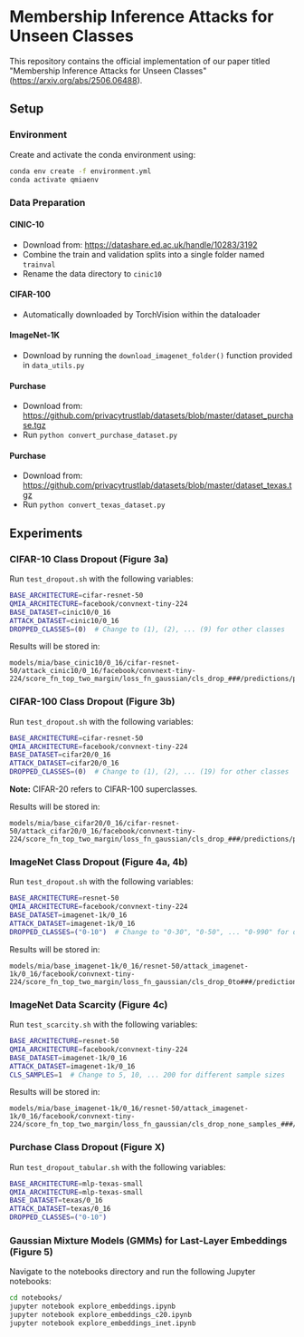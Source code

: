 # Membership Inference Attacks for Unseen Classes

This repository contains the official implementation of our paper titled "Membership Inference Attacks for Unseen Classes" (https://arxiv.org/abs/2506.06488).

## Setup

### Environment

Create and activate the conda environment using:

```bash
conda env create -f environment.yml
conda activate qmiaenv
```

### Data Preparation

#### CINIC-10
- Download from: https://datashare.ed.ac.uk/handle/10283/3192
- Combine the train and validation splits into a single folder named `trainval`
- Rename the data directory to `cinic10`

#### CIFAR-100
- Automatically downloaded by TorchVision within the dataloader

#### ImageNet-1K
- Download by running the `download_imagenet_folder()` function provided in `data_utils.py`

#### Purchase
- Download from: https://github.com/privacytrustlab/datasets/blob/master/dataset_purchase.tgz
- Run `python convert_purchase_dataset.py`

#### Purchase
- Download from: https://github.com/privacytrustlab/datasets/blob/master/dataset_texas.tgz
- Run `python convert_texas_dataset.py`

## Experiments

### CIFAR-10 Class Dropout (Figure 3a)

Run `test_dropout.sh` with the following variables:
```bash
BASE_ARCHITECTURE=cifar-resnet-50
QMIA_ARCHITECTURE=facebook/convnext-tiny-224
BASE_DATASET=cinic10/0_16
ATTACK_DATASET=cinic10/0_16
DROPPED_CLASSES=(0)  # Change to (1), (2), ... (9) for other classes
```

Results will be stored in:
```
models/mia/base_cinic10/0_16/cifar-resnet-50/attack_cinic10/0_16/facebook/convnext-tiny-224/score_fn_top_two_margin/loss_fn_gaussian/cls_drop_###/predictions/plots
```

### CIFAR-100 Class Dropout (Figure 3b)

Run `test_dropout.sh` with the following variables:
```bash
BASE_ARCHITECTURE=cifar-resnet-50
QMIA_ARCHITECTURE=facebook/convnext-tiny-224
BASE_DATASET=cifar20/0_16
ATTACK_DATASET=cifar20/0_16
DROPPED_CLASSES=(0)  # Change to (1), (2), ... (19) for other classes
```

**Note:** CIFAR-20 refers to CIFAR-100 superclasses.

Results will be stored in:
```
models/mia/base_cifar20/0_16/cifar-resnet-50/attack_cifar20/0_16/facebook/convnext-tiny-224/score_fn_top_two_margin/loss_fn_gaussian/cls_drop_###/predictions/plots
```

### ImageNet Class Dropout (Figure 4a, 4b)

Run `test_dropout.sh` with the following variables:
```bash
BASE_ARCHITECTURE=resnet-50
QMIA_ARCHITECTURE=facebook/convnext-tiny-224
BASE_DATASET=imagenet-1k/0_16
ATTACK_DATASET=imagenet-1k/0_16
DROPPED_CLASSES=("0-10")  # Change to "0-30", "0-50", ... "0-990" for other ranges
```

Results will be stored in:
```
models/mia/base_imagenet-1k/0_16/resnet-50/attack_imagenet-1k/0_16/facebook/convnext-tiny-224/score_fn_top_two_margin/loss_fn_gaussian/cls_drop_0to###/predictions/plots
```

### ImageNet Data Scarcity (Figure 4c)

Run `test_scarcity.sh` with the following variables:
```bash
BASE_ARCHITECTURE=resnet-50
QMIA_ARCHITECTURE=facebook/convnext-tiny-224
BASE_DATASET=imagenet-1k/0_16
ATTACK_DATASET=imagenet-1k/0_16
CLS_SAMPLES=1  # Change to 5, 10, ... 200 for different sample sizes
```

Results will be stored in:
```
models/mia/base_imagenet-1k/0_16/resnet-50/attack_imagenet-1k/0_16/facebook/convnext-tiny-224/score_fn_top_two_margin/loss_fn_gaussian/cls_drop_none_samples_###/predictions/plots
```

### Purchase Class Dropout (Figure X)

Run `test_dropout_tabular.sh` with the following variables:
```bash
BASE_ARCHITECTURE=mlp-texas-small
QMIA_ARCHITECTURE=mlp-texas-small
BASE_DATASET=texas/0_16
ATTACK_DATASET=texas/0_16
DROPPED_CLASSES=("0-10")
```

### Gaussian Mixture Models (GMMs) for Last-Layer Embeddings (Figure 5)

Navigate to the notebooks directory and run the following Jupyter notebooks:
```bash
cd notebooks/
jupyter notebook explore_embeddings.ipynb
jupyter notebook explore_embeddings_c20.ipynb
jupyter notebook explore_embeddings_inet.ipynb
```
